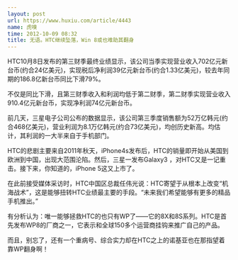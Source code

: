```yaml
---
layout: post
url: https://www.huxiu.com/article/4443
name: 虎嗅
time: 2012-10-09 08:32
title: 无语。HTC继续坠落，Win 8或也难助其翻身
---
```

HTC10月8日发布的第三财季最终业绩显示，该公司当季实现营业收入702亿元新台币(约合24亿美元)，实现税后净利润39亿元新台币(约合1.33亿美元)，较去年同期的186.8亿新台币同比下滑79%。

不仅是同比下滑，且第三财季收入和利润均低于第二财季，第二财季实现营业收入910.4亿元新台币，实现净利润74亿元新台币。

前几天，三星电子公司公布的数据显示，该公司第三季度销售额为52万亿韩元(约合468亿美元)，营业利润为8.1万亿韩元(约合73亿美元)，均创历史新高。均估计，其利润的一大半来自于手机部门。

HTC的悲剧主要来自2011年秋天，iPhone4s发布后，HTC的销量即开始从美国到欧洲到中国，出现大范围沦陷。然后，三星一发布Galaxy3 ，对HTC又是一记重击。接下来，你知道的，iPhone 5这又上市了。

在此前接受媒体采访时，HTC中国区总裁任伟光说：HTC寄望于从根本上改变“机海战术”，这是能够扭转HTC业绩最主要的手段。“未来我们希望能够有更多的精品手机推出。”

有分析认为：唯一能够拯救HTC的也只有WP了——它的8X和8S系列。HTC是首先发布WP8的厂商之一，它表示和全球150多个运营商挂钩来推广自己的产品。

而且，别忘了，还有一个重病号、综合实力却在HTC之上的诺基亚也在那指望着靠WP翻身啊！

